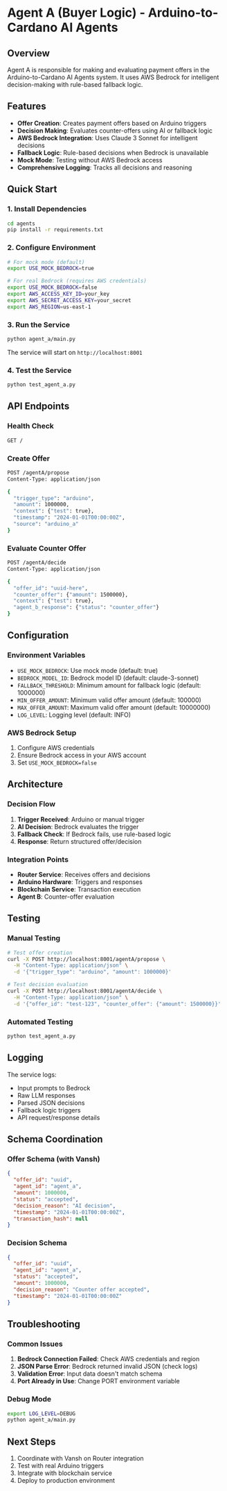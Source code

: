# Agent A (Buyer Logic) - Arduino-to-Cardano AI Agents

## Overview
Agent A is responsible for making and evaluating payment offers in the Arduino-to-Cardano AI Agents system. It uses AWS Bedrock for intelligent decision-making with rule-based fallback logic.

## Features
- **Offer Creation**: Creates payment offers based on Arduino triggers
- **Decision Making**: Evaluates counter-offers using AI or fallback logic
- **AWS Bedrock Integration**: Uses Claude 3 Sonnet for intelligent decisions
- **Fallback Logic**: Rule-based decisions when Bedrock is unavailable
- **Mock Mode**: Testing without AWS Bedrock access
- **Comprehensive Logging**: Tracks all decisions and reasoning

## Quick Start

### 1. Install Dependencies
```bash
cd agents
pip install -r requirements.txt
```

### 2. Configure Environment
```bash
# For mock mode (default)
export USE_MOCK_BEDROCK=true

# For real Bedrock (requires AWS credentials)
export USE_MOCK_BEDROCK=false
export AWS_ACCESS_KEY_ID=your_key
export AWS_SECRET_ACCESS_KEY=your_secret
export AWS_REGION=us-east-1
```

### 3. Run the Service
```bash
python agent_a/main.py
```

The service will start on `http://localhost:8001`

### 4. Test the Service
```bash
python test_agent_a.py
```

## API Endpoints

### Health Check
```bash
GET /
```

### Create Offer
```bash
POST /agentA/propose
Content-Type: application/json

{
  "trigger_type": "arduino",
  "amount": 1000000,
  "context": {"test": true},
  "timestamp": "2024-01-01T00:00:00Z",
  "source": "arduino_a"
}
```

### Evaluate Counter Offer
```bash
POST /agentA/decide
Content-Type: application/json

{
  "offer_id": "uuid-here",
  "counter_offer": {"amount": 1500000},
  "context": {"test": true},
  "agent_b_response": {"status": "counter_offer"}
}
```

## Configuration

### Environment Variables
- `USE_MOCK_BEDROCK`: Use mock mode (default: true)
- `BEDROCK_MODEL_ID`: Bedrock model ID (default: claude-3-sonnet)
- `FALLBACK_THRESHOLD`: Minimum amount for fallback logic (default: 1000000)
- `MIN_OFFER_AMOUNT`: Minimum valid offer amount (default: 100000)
- `MAX_OFFER_AMOUNT`: Maximum valid offer amount (default: 10000000)
- `LOG_LEVEL`: Logging level (default: INFO)

### AWS Bedrock Setup
1. Configure AWS credentials
2. Ensure Bedrock access in your AWS account
3. Set `USE_MOCK_BEDROCK=false`

## Architecture

### Decision Flow
1. **Trigger Received**: Arduino or manual trigger
2. **AI Decision**: Bedrock evaluates the trigger
3. **Fallback Check**: If Bedrock fails, use rule-based logic
4. **Response**: Return structured offer/decision

### Integration Points
- **Router Service**: Receives offers and decisions
- **Arduino Hardware**: Triggers and responses
- **Blockchain Service**: Transaction execution
- **Agent B**: Counter-offer evaluation

## Testing

### Manual Testing
```bash
# Test offer creation
curl -X POST http://localhost:8001/agentA/propose \
  -H "Content-Type: application/json" \
  -d '{"trigger_type": "arduino", "amount": 1000000}'

# Test decision evaluation
curl -X POST http://localhost:8001/agentA/decide \
  -H "Content-Type: application/json" \
  -d '{"offer_id": "test-123", "counter_offer": {"amount": 1500000}}'
```

### Automated Testing
```bash
python test_agent_a.py
```

## Logging

The service logs:
- Input prompts to Bedrock
- Raw LLM responses
- Parsed JSON decisions
- Fallback logic triggers
- API request/response details

## Schema Coordination

### Offer Schema (with Vansh)
```json
{
  "offer_id": "uuid",
  "agent_id": "agent_a",
  "amount": 1000000,
  "status": "accepted",
  "decision_reason": "AI decision",
  "timestamp": "2024-01-01T00:00:00Z",
  "transaction_hash": null
}
```

### Decision Schema
```json
{
  "offer_id": "uuid",
  "agent_id": "agent_a",
  "status": "accepted",
  "amount": 1000000,
  "decision_reason": "Counter offer accepted",
  "timestamp": "2024-01-01T00:00:00Z"
}
```

## Troubleshooting

### Common Issues
1. **Bedrock Connection Failed**: Check AWS credentials and region
2. **JSON Parse Error**: Bedrock returned invalid JSON (check logs)
3. **Validation Error**: Input data doesn't match schema
4. **Port Already in Use**: Change PORT environment variable

### Debug Mode
```bash
export LOG_LEVEL=DEBUG
python agent_a/main.py
```

## Next Steps
1. Coordinate with Vansh on Router integration
2. Test with real Arduino triggers
3. Integrate with blockchain service
4. Deploy to production environment

